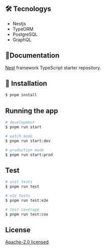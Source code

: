 ## 🛠️ **Tecnologys**

-  Nestjs
-  TypeORM
-  PostgreSQL
-  GraphQL

## 📄**Documentation**

[Nest](https://github.com/nestjs/nest) framework TypeScript starter repository.

## 🐛 **Installation**

```bash
$ pnpm install
```

## **Running the app**

```bash
# development
$ pnpm run start

# watch mode
$ pnpm run start:dev

# production mode
$ pnpm run start:prod
```

## **Test**

```bash
# unit tests
$ pnpm run test

# e2e tests
$ pnpm run test:e2e

# test coverage
$ pnpm run test:cov
```

## **License**

[Apache-2.0 licensed](LICENSE).
